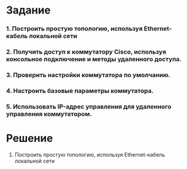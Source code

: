 # Задание
### 1. Построить простую топологию, используя Ethernet-кабель локальной сети
### 2. Получить доступ к коммутатору Cisco, используя консольное подключение и методы удаленного доступа.
### 3. Проверить настройки коммутатора по умолчанию.
### 4. Настроить базовые параметры коммутатора.
### 5. Использовать IP-адрес управления для удаленного управления коммутатором.
# Решение
1. Построить простую топологию, используя Ethernet-кабель локальной сети
